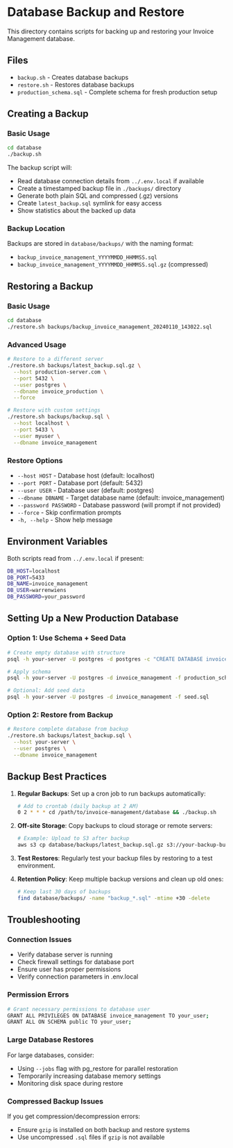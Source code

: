 # Database Backup and Restore

This directory contains scripts for backing up and restoring your Invoice Management database.

## Files

- `backup.sh` - Creates database backups
- `restore.sh` - Restores database backups  
- `production_schema.sql` - Complete schema for fresh production setup

## Creating a Backup

### Basic Usage
```bash
cd database
./backup.sh
```

The backup script will:
- Read database connection details from `../.env.local` if available
- Create a timestamped backup file in `./backups/` directory
- Generate both plain SQL and compressed (.gz) versions
- Create `latest_backup.sql` symlink for easy access
- Show statistics about the backed up data

### Backup Location
Backups are stored in `database/backups/` with the naming format:
- `backup_invoice_management_YYYYMMDD_HHMMSS.sql`
- `backup_invoice_management_YYYYMMDD_HHMMSS.sql.gz` (compressed)

## Restoring a Backup

### Basic Usage
```bash
cd database
./restore.sh backups/backup_invoice_management_20240110_143022.sql
```

### Advanced Usage
```bash
# Restore to a different server
./restore.sh backups/latest_backup.sql.gz \
  --host production-server.com \
  --port 5432 \
  --user postgres \
  --dbname invoice_production \
  --force

# Restore with custom settings
./restore.sh backups/backup.sql \
  --host localhost \
  --port 5433 \
  --user myuser \
  --dbname invoice_management
```

### Restore Options
- `--host HOST` - Database host (default: localhost)
- `--port PORT` - Database port (default: 5432)
- `--user USER` - Database user (default: postgres)  
- `--dbname DBNAME` - Target database name (default: invoice_management)
- `--password PASSWORD` - Database password (will prompt if not provided)
- `--force` - Skip confirmation prompts
- `-h, --help` - Show help message

## Environment Variables

Both scripts read from `../.env.local` if present:
```bash
DB_HOST=localhost
DB_PORT=5433
DB_NAME=invoice_management
DB_USER=warrenwiens
DB_PASSWORD=your_password
```

## Setting Up a New Production Database

### Option 1: Use Schema + Seed Data
```bash
# Create empty database with structure
psql -h your-server -U postgres -d postgres -c "CREATE DATABASE invoice_management;"

# Apply schema
psql -h your-server -U postgres -d invoice_management -f production_schema.sql

# Optional: Add seed data
psql -h your-server -U postgres -d invoice_management -f seed.sql
```

### Option 2: Restore from Backup
```bash
# Restore complete database from backup
./restore.sh backups/latest_backup.sql \
  --host your-server \
  --user postgres \
  --dbname invoice_management
```

## Backup Best Practices

1. **Regular Backups**: Set up a cron job to run backups automatically:
   ```bash
   # Add to crontab (daily backup at 2 AM)
   0 2 * * * cd /path/to/invoice-management/database && ./backup.sh
   ```

2. **Off-site Storage**: Copy backups to cloud storage or remote servers:
   ```bash
   # Example: Upload to S3 after backup
   aws s3 cp database/backups/latest_backup.sql.gz s3://your-backup-bucket/
   ```

3. **Test Restores**: Regularly test your backup files by restoring to a test environment.

4. **Retention Policy**: Keep multiple backup versions and clean up old ones:
   ```bash
   # Keep last 30 days of backups
   find database/backups/ -name "backup_*.sql" -mtime +30 -delete
   ```

## Troubleshooting

### Connection Issues
- Verify database server is running
- Check firewall settings for database port
- Ensure user has proper permissions
- Verify connection parameters in .env.local

### Permission Errors
```bash
# Grant necessary permissions to database user
GRANT ALL PRIVILEGES ON DATABASE invoice_management TO your_user;
GRANT ALL ON SCHEMA public TO your_user;
```

### Large Database Restores
For large databases, consider:
- Using `--jobs` flag with pg_restore for parallel restoration
- Temporarily increasing database memory settings
- Monitoring disk space during restore

### Compressed Backup Issues
If you get compression/decompression errors:
- Ensure `gzip` is installed on both backup and restore systems
- Use uncompressed `.sql` files if `gzip` is not available